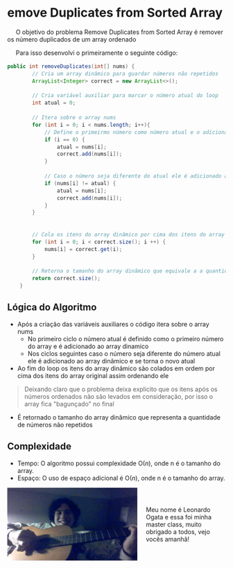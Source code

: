 # emove Duplicates from Sorted Array

&nbsp;&nbsp;&nbsp;&nbsp; O objetivo do problema Remove Duplicates from Sorted Array é remover os número duplicados de um array ordenado 

&nbsp;&nbsp;&nbsp;&nbsp; Para isso desenvolvi o primeiramente o seguinte código: 

```java
public int removeDuplicates(int[] nums) {
        // Cria um array dinâmico para guardar números não repetidos
        ArrayList<Integer> correct = new ArrayList<>();

        // Cria variável auxiliar para marcar o número atual do loop
        int atual = 0;

        // Itera sobre o array nums
        for (int i = 0; i < nums.length; i++){
            // Define o primeirmo número como número atual e o adiciona no array dinâmico
            if (i == 0) {
                atual = nums[i];
                correct.add(nums[i]);
            }

            // Caso o número seja diferente do atual ele é adicionado ao array dinâmico e se torna o novo atual
            if (nums[i] != atual) {
                atual = nums[i];
                correct.add(nums[i]);
            }
        }


        // Cola os itens do array dinâmico por cima dos itens do array original
        for (int i = 0; i < correct.size(); i ++) {
            nums[i] = correct.get(i);
        }
        
        // Retorna o tamanho do array dinâmico que equivale a a quantidade de números não repetidos
        return correct.size();
    }

```

## Lógica do Algoritmo
- Após a criação das variáveis auxiliares o código itera sobre o array nums
    - No primeiro ciclo o número atual é definido como o primeiro número do array e é adicionado ao array dinamico
    - Nos ciclos seguintes caso o número seja diferente do número atual ele é adicionado ao array dinâmico e se torna o novo atual
- Ao fim do loop os itens do array dinâmico são colados em ordem por cima dos itens do array original assim ordenando ele 
> Deixando claro que o problema deixa explicito que os itens após os números ordenados não são levados em consideração, por isso o array fica "bagunçado" no final
- É retornado o tamanho do array dinâmico que representa a quantidade de números não repetidos

## Complexidade
- Tempo: O algoritmo possui complexidade O(${n}$), onde n é o tamanho do array.
- Espaço: O uso de espaço adicional é O(${n}$), onde n é o tamanho do array.

<div style="display: flex; align-items: center; justify-content: center;">
    <img src="leoogata7.jpg" alt="leoogata" style="width: 300px; height: auto; margin-right: 20px;">
    <div>
        <p>Meu nome é Leonardo Ogata e essa foi minha master class, muito obrigado a todos, vejo vocês amanhã!</p>
    </div>
</div>

